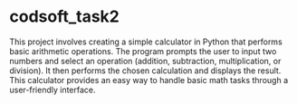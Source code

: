 # codsoft_task2
This project involves creating a simple calculator in Python that performs basic arithmetic operations. The program prompts the user to input two numbers and select an operation (addition, subtraction, multiplication, or division). It then performs the chosen calculation and displays the result. This calculator provides an easy way to handle basic math tasks through a user-friendly interface.





